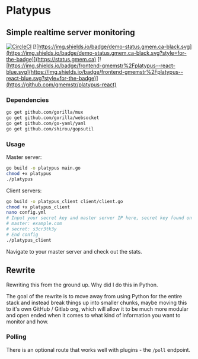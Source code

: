 # Platypus
## Simple realtime server monitoring

[![CircleCI](https://circleci.com/gh/gmemstr/Platypus.svg?style=svg)](https://circleci.com/gh/gmemstr/Platypus)
[![https://img.shields.io/badge/demo-status.gmem.ca-black.svg](https://img.shields.io/badge/demo-status.gmem.ca-black.svg?style=for-the-badge)](https://status.gmem.ca) 
[![https://img.shields.io/badge/frontend-gmemstr%2Fplatypus--react-blue.svg](https://img.shields.io/badge/frontend-gmemstr%2Fplatypus--react-blue.svg?style=for-the-badge)](https://github.com/gmemstr/platypus-react)

### Dependencies

```bash
go get github.com/gorilla/mux
go get github.com/gorilla/websocket
go get github.com/go-yaml/yaml
go get github.com/shirou/gopsutil
```

### Usage

Master server:
```bash
go build -o platypus main.go
chmod +x platypus
./platypus
```

Client servers:
```bash
go build -o platypus_client client/client.go
chmod +x platypus_client
nano config.yml
# Input your secret key and master server IP here, secret key found on master server in .secret
# master: example.com
# secret: s3cr3tk3y
# End config
./platypus_client
```

Navigate to your master server and check out the stats.

## Rewrite 

Rewriting this from the ground up. Why did I do this in Python.

The goal of the rewrite is to move away from using Python for the entire stack 
and instead break things up into smaller chunks, maybe moving this to it's own
GitHub / Gitlab org, which will allow it to be much more modular and open ended
when it comes to what kind of information you want to monitor and how.

### Polling

There is an optional route that works well with plugins - the `/poll` endpoint.